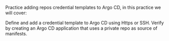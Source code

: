 Practice adding repos credential templates to Argo CD, in this practice we will cover:

Define and add a credential template to Argo CD using Https or SSH.
Verify by creating an Argo CD application that uses a private repo as source of manifests.
